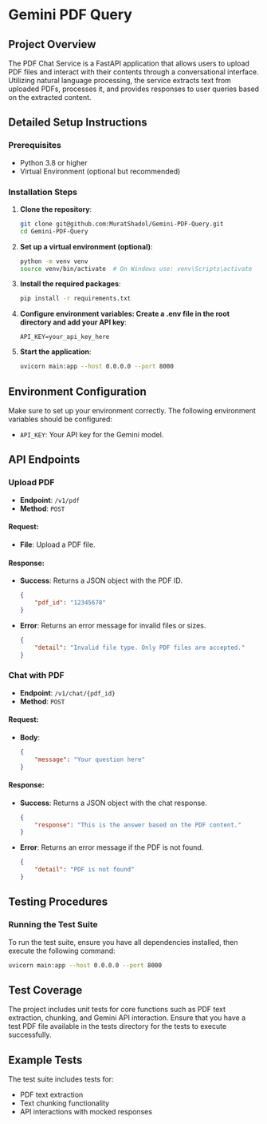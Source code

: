 # Gemini PDF Query

## Project Overview

The PDF Chat Service is a FastAPI application that allows users to upload PDF files and interact with their contents through a conversational interface. Utilizing natural language processing, the service extracts text from uploaded PDFs, processes it, and provides responses to user queries based on the extracted content.

## Detailed Setup Instructions

### Prerequisites

- Python 3.8 or higher
- Virtual Environment (optional but recommended)

### Installation Steps

1. **Clone the repository**:
   ```bash
   git clone git@github.com:MuratShadol/Gemini-PDF-Query.git
   cd Gemini-PDF-Query

2. **Set up a virtual environment (optional)**:
   ```bash
   python -m venv venv
   source venv/bin/activate  # On Windows use: venv\Scripts\activate

3. **Install the required packages**:
   ```bash
   pip install -r requirements.txt

4. **Configure environment variables: Create a .env file in the root directory and add your API key**:
   ```plaintext
   API_KEY=your_api_key_here

5. **Start the application**:
   ```bash
   uvicorn main:app --host 0.0.0.0 --port 8000

## Environment Configuration
Make sure to set up your environment correctly. The following environment variables should be configured:
- `API_KEY`: Your API key for the Gemini model.

## API Endpoints

### Upload PDF
- **Endpoint**: `/v1/pdf`
- **Method**: `POST`

#### Request:
- **File**: Upload a PDF file.

#### Response:
- **Success**: Returns a JSON object with the PDF ID.
    ```json
    {
        "pdf_id": "12345678"
    }
    ```
- **Error**: Returns an error message for invalid files or sizes.
    ```json
    {
        "detail": "Invalid file type. Only PDF files are accepted."
    }
    ```

### Chat with PDF
- **Endpoint**: `/v1/chat/{pdf_id}`
- **Method**: `POST`

#### Request:
- **Body**:
    ```json
    {
        "message": "Your question here"
    }
    ```

#### Response:
- **Success**: Returns a JSON object with the chat response.
    ```json
    {
        "response": "This is the answer based on the PDF content."
    }
    ```
- **Error**: Returns an error message if the PDF is not found.
    ```json
    {
        "detail": "PDF is not found"
    }
    ```

## Testing Procedures

### Running the Test Suite
To run the test suite, ensure you have all dependencies installed, then execute the following command:
  ```bash
  uvicorn main:app --host 0.0.0.0 --port 8000
  ```

## Test Coverage

The project includes unit tests for core functions such as PDF text extraction, chunking, and Gemini API interaction. Ensure that you have a test PDF file available in the tests directory for the tests to execute successfully.

## Example Tests

The test suite includes tests for:
- PDF text extraction
- Text chunking functionality
- API interactions with mocked responses

